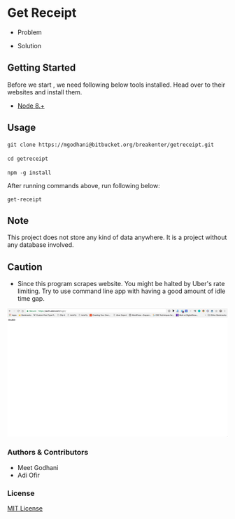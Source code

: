 # Get Receipt #

- Problem
<Enter Description>

- Solution
<Enter Description>

## Getting Started

Before we start , we need following below tools installed. Head over to their websites and install them.

- [Node 8.+](https://nodejs.org)

## Usage

```
git clone https://mgodhani@bitbucket.org/breakenter/getreceipt.git

cd getreceipt

npm -g install

```
After running commands above, run following below:
```
get-receipt

```


## Note

This project does not store any kind of data anywhere. It is a project without any database involved.

## Caution

- Since this program scrapes website. You might be halted by Uber's rate limiting. Try to use command line app with having a good amount of idle time gap.

![img](ratelimit.png)

### Authors & Contributors

- Meet Godhani
- Adi Ofir

### License

[MIT License](LICENSE)
